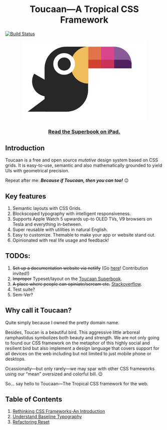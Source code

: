 <h1 align="center">Toucaan—A Tropical CSS Framework</h1>

[![Build Status](https://github.com/bookiza/toucaan/workflows/CI/badge.svg)](https://github.com/bookiza/toucaan/actions?workflow=CI)

<div align="center">
  <a href="http://toucaan.com">
    <img src="./assets/toucaan.png" alt="Toucaan-A Tropical CSS Framework" width="400">
  </a>
  <br>
  <h3>
    <a href="https://bubblin.io/cover/the-toucaan-framework-by-marvin-danig">Read the Superbook on iPad.</a>
  </h3>
</div>



## Introduction

Toucaan is a free and open source _mutative_ design system based on CSS grids.
It is easy-to-use, semantic and also mathematically grounded to yield UIs with geometrical precision.

Repeat after me: **_Because if Toucaan, then you can too!_** 😉


## Key features

1. Semantic layouts with CSS Grids.
2. Blockscoped typography with intelligent responsiveness.
3. Supports Apple Watch 5 upwards up-to OLED TVs, V9 browsers on Tesla and everything in-between.
4. Super reusable with utilities in natural English.
5. Easy to customize. Themable to make your app or website stand out.
6. Opinionated with real life usage and feedback!


## TODOs:

1. ~~Set up a documentation website via netlify~~ (Go [here](https://github.com/bookiza/toucaan.docs)! Contribution invited!)
2. ~~Improper~~ Typeset/layout on the [Toucaan Superbook](https://github.com/marvindanig/toucaan-story-of-style).
3. ~~A place where people can opiniate/scream etc.~~ [Stackoverflow](https://stackoverflow.com/).
4. Test suite?
5. Sem-Ver?


## Why call it Toucaan?

Quite simply because I owned the pretty domain name.

Besides, Toucan is a beautiful bird.
This aggressive little arboreal ramphastidus symbolizes both beauty and strength.
We are not only going to found our CSS framework on the metaphor of this highly social and resilient bird but also implement a design language that covers support for all devices on the web including but not limited to just mobile phone or desktops.

Ocassionally—but only rarely—we may spar with other CSS frameworks using our “mean” oversized and colorful bill. 😉

So… say hello to Toucaan—The Tropical CSS framework for the web.

## Table of Contents

1. [Rethinking CSS Frameworks-An Introduction](posts/2019-09-30-toucaan-introduction.md)
2. [Understand Baseline Typography](https://bubblin.io/blog/baseline-css)
3. [Refactoring Reset]()

